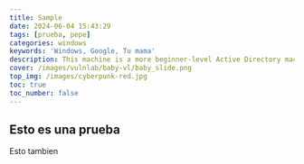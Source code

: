 ```yaml
---
title: Sample
date: 2024-06-04 15:43:29
tags: [prueba, pepe]
categories: windows
keywords: 'Windows, Google, Tu mama'
description: This machine is a more beginner-level Active Directory machine, however it's very useful if you want to understand fundamentals of AD and how to exploit it. You'll see a lot of techniques here in more difficult machines (though they may be used differently).
cover: /images/vulnlab/baby-vl/baby_slide.png
top_img: /images/cyberpunk-red.jpg
toc: true
toc_number: false
---
```


## Esto es una prueba

Esto tambien

